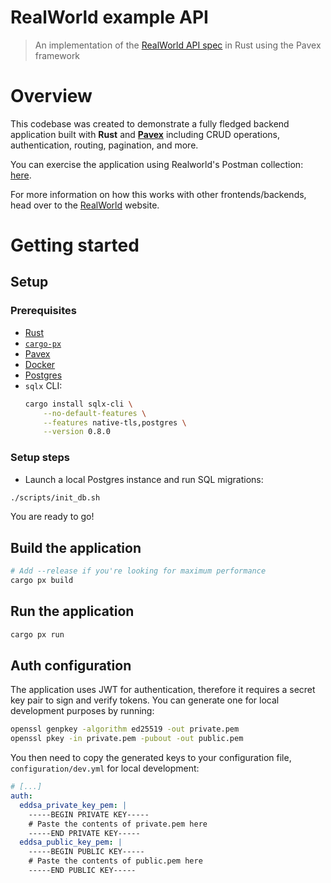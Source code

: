 # RealWorld example API

> An implementation of the [RealWorld API spec](https://www.realworld.how/) in Rust using the Pavex framework

# Overview

This codebase was created to demonstrate a fully fledged backend application built with **Rust** and [**Pavex**](https://pavex.dev) including CRUD operations, authentication, routing, pagination, and more.

You can exercise the application using Realworld's Postman collection: [here](https://github.com/gothinkster/realworld/tree/master/api).

For more information on how this works with other frontends/backends, head over to the [RealWorld](https://www.realworld.how/) website.

# Getting started

## Setup

### Prerequisites

- [Rust](https://www.rust-lang.org/tools/install)
- [`cargo-px`](https://lukemathwalker.github.io/cargo-px/)
- [Pavex](https://pavex.dev)
- [Docker](https://docs.docker.com/install/)
- [Postgres](https://www.postgresql.org/download/)
- `sqlx` CLI:
  ```bash
  cargo install sqlx-cli \
      --no-default-features \
      --features native-tls,postgres \
      --version 0.8.0
  ```

### Setup steps

- Launch a local Postgres instance and run SQL migrations:

```bash
./scripts/init_db.sh
```

You are ready to go!

## Build the application

```bash
# Add --release if you're looking for maximum performance
cargo px build
```

## Run the application

```bash
cargo px run
```

## Auth configuration

The application uses JWT for authentication, therefore it requires a secret key pair to sign and verify tokens. You can
generate one for local development purposes by running:

```bash
openssl genpkey -algorithm ed25519 -out private.pem
openssl pkey -in private.pem -pubout -out public.pem
```

You then need to copy the generated keys to your configuration file, `configuration/dev.yml` for
local development:

```yaml
# [...]
auth:
  eddsa_private_key_pem: |
    -----BEGIN PRIVATE KEY-----
    # Paste the contents of private.pem here
    -----END PRIVATE KEY-----
  eddsa_public_key_pem: |
    -----BEGIN PUBLIC KEY-----
    # Paste the contents of public.pem here
    -----END PUBLIC KEY-----
```
